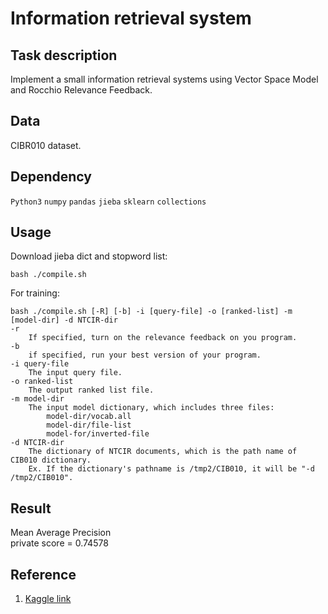 # Information retrieval system

## Task description
Implement a small information retrieval systems using Vector Space Model and Rocchio Relevance Feedback.

## Data
CIBR010 dataset.

## Dependency
`Python3` `numpy` `pandas` `jieba` `sklearn` `collections`
## Usage
Download jieba dict and stopword list:
```
bash ./compile.sh
```
For training:
```
bash ./compile.sh [-R] [-b] -i [query-file] -o [ranked-list] -m [model-dir] -d NTCIR-dir
-r 
	If specified, turn on the relevance feedback on you program.
-b 
	if specified, run your best version of your program.
-i query-file
	The input query file.
-o ranked-list
	The output ranked list file.
-m model-dir
	The input model dictionary, which includes three files:
		model-dir/vocab.all
		model-dir/file-list
		model-for/inverted-file
-d NTCIR-dir
	The dictionary of NTCIR documents, which is the path name of CIB010 dictionary.
	Ex. If the dictionary's pathname is /tmp2/CIB010, it will be "-d /tmp2/CIB010".
```

## Result
Mean Average Precision  
private score = 0.74578  

## Reference
1. [Kaggle link](https://www.kaggle.com/c/ntucsie-wm2018-vsm)
